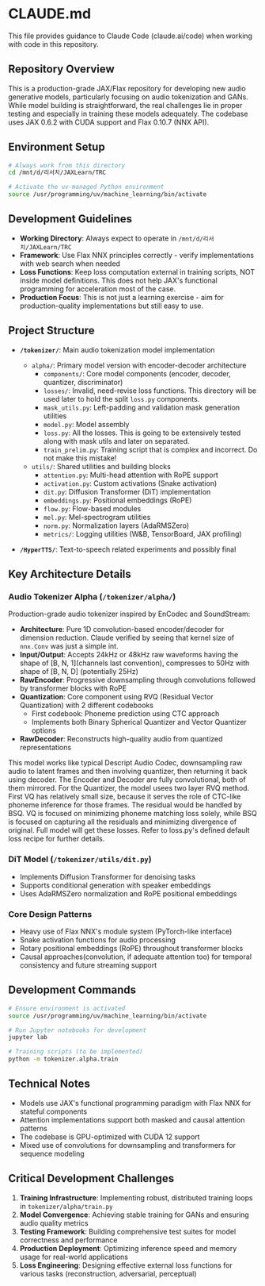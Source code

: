 # CLAUDE.md

This file provides guidance to Claude Code (claude.ai/code) when working with code in this repository.

## Repository Overview

This is a production-grade JAX/Flax repository for developing new audio generative models, particularly focusing on audio tokenization and GANs. While model building is straightforward, the real challenges lie in proper testing and especially in training these models adequately. The codebase uses JAX 0.6.2 with CUDA support and Flax 0.10.7 (NNX API).

## Environment Setup

```bash
# Always work from this directory
cd /mnt/d/리서치/JAXLearn/TRC

# Activate the uv-managed Python environment
source /usr/programming/uv/machine_learning/bin/activate
```

## Development Guidelines

- **Working Directory**: Always expect to operate in `/mnt/d/리서치/JAXLearn/TRC`
- **Framework**: Use Flax NNX principles correctly - verify implementations with web search when needed
- **Loss Functions**: Keep loss computation external in training scripts, NOT inside model definitions. This does not help JAX's functional programming for acceleration most of the case.
- **Production Focus**: This is not just a learning exercise - aim for production-quality implementations but still easy to use.

## Project Structure
- **`/tokenizer/`**: Main audio tokenization model implementation
  - `alpha/`: Primary model version with encoder-decoder architecture
    - `components/`: Core model components (encoder, decoder, quantizer, discriminator)
    - `losses/`: Invalid, need-revise loss functions. This directory will be used later to hold the split `loss.py` components. 
    - `mask_utils.py`: Left-padding and validation mask generation utilities
    - `model.py`: Model assembly
    - `loss.py`: All the losses. This is going to be extensively tested along with mask utils and later on separated.
    - `train_prelim.py`: Training script that is complex and incorrect. Do not make this mistake!
  - `utils/`: Shared utilities and building blocks
    - `attention.py`: Multi-head attention with RoPE support
    - `activation.py`: Custom activations (Snake activation)
    - `dit.py`: Diffusion Transformer (DiT) implementation
    - `embeddings.py`: Positional embeddings (RoPE)
    - `flow.py`: Flow-based modules
    - `mel.py`: Mel-spectrogram utilities
    - `norm.py`: Normalization layers (AdaRMSZero)
    - `metrics/`: Logging utilities (W&B, TensorBoard, JAX profiling)

- **`/HyperTTS/`**: Text-to-speech related experiments and possibly final 

## Key Architecture Details

### Audio Tokenizer Alpha (`/tokenizer/alpha/`)
Production-grade audio tokenizer inspired by EnCodec and SoundStream:
- **Architecture**: Pure 1D convolution-based encoder/decoder for dimension reduction. Claude verified by seeing that kernel size of `nnx.Conv` was just a simple int.
- **Input/Output**: Accepts 24kHz or 48kHz raw waveforms having the shape of [B, N, 1](channels last convention), compresses to 50Hz with shape of [B, N, D] (potentially 25Hz)
- **RawEncoder**: Progressive downsampling through convolutions followed by transformer blocks with RoPE
- **Quantization**: Core component using RVQ (Residual Vector Quantization) with 2 different codebooks
  - First codebook: Phoneme prediction using CTC approach
  - Implements both Binary Spherical Quantizer and Vector Quantizer options
- **RawDecoder**: Reconstructs high-quality audio from quantized representations

This model works like typical Descript Audio Codec, downsampling raw audio to latent frames and then involving quantizer, then returning it back using decoder. The Encoder and Decoder are fully convolutional, both of them mirrored.
For the Quantizer, the model usees two layer RVQ method. First VQ has relatively small size, because it serves the role of CTC-like phoneme inference for those frames. The residual would be handled by BSQ. VQ is focused on minimizing phoneme matching loss solely, while BSQ is focused on capturing all the residuals and minimizing divergence of original.
Full model will get these losses. Refer to loss.py's defined default loss recipe for further details.

### DiT Model (`/tokenizer/utils/dit.py`)
- Implements Diffusion Transformer for denoising tasks
- Supports conditional generation with speaker embeddings
- Uses AdaRMSZero normalization and RoPE positional embeddings

### Core Design Patterns
- Heavy use of Flax NNX's module system (PyTorch-like interface)
- Snake activation functions for audio processing
- Rotary positional embeddings (RoPE) throughout transformer blocks
- Causal approaches(convolution, if adequate attention too) for temporal consistency and future streaming support

## Development Commands

```bash
# Ensure environment is activated
source /usr/programming/uv/machine_learning/bin/activate

# Run Jupyter notebooks for development
jupyter lab

# Training scripts (to be implemented)
python -m tokenizer.alpha.train
```

## Technical Notes

- Models use JAX's functional programming paradigm with Flax NNX for stateful components
- Attention implementations support both masked and causal attention patterns
- The codebase is GPU-optimized with CUDA 12 support
- Mixed use of convolutions for downsampling and transformers for sequence modeling

## Critical Development Challenges

1. **Training Infrastructure**: Implementing robust, distributed training loops in `tokenizer/alpha/train.py`
2. **Model Convergence**: Achieving stable training for GANs and ensuring audio quality metrics
3. **Testing Framework**: Building comprehensive test suites for model correctness and performance
4. **Production Deployment**: Optimizing inference speed and memory usage for real-world applications
5. **Loss Engineering**: Designing effective external loss functions for various tasks (reconstruction, adversarial, perceptual)